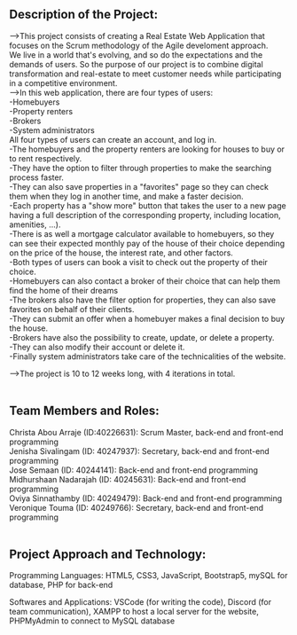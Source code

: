 ## Description of the Project: 
-->This project consists of creating a Real Estate Web Application that focuses on the Scrum methodology of the Agile develoment approach. <br /> 
  We live in a world that's evolving, and so do the expectations and the demands of users. So the purpose of our project is to combine digital transformation and real-estate to meet customer needs while   participating in a competitive environment. <br />
-->In this web application, there are four types of users: <br />
    -Homebuyers<br />
    -Property renters <br />
    -Brokers<br />
    -System administrators <br />
  All four types of users can create an account, and log in. <br />
    -The homebuyers and the property renters are looking for houses to buy or to rent respectively. <br />
    -They have the option to filter through properties to make the searching process faster. <br />
    -They can also save  properties in a "favorites" page so they can check them when they log in another time,  and make a faster decision.<br /> 
    -Each property has a "show more" button that takes the user to a new page having a full description of the corresponding property, including location, amenities, ...). <br />
    -There is as well a mortgage calculator available to homebuyers, so they can see their expected monthly pay of the house of their choice depending on the price of the house, the interest rate, and other factors. <br />
    -Both types of users can book a visit to check out the property of their choice. <br />
    -Homebuyers can also contact a broker of their choice that can help them find the home of their dreams<br />
    -The brokers also have the filter option for properties, they can also save favorites on behalf of their clients. <br />
    -They can submit an offer when a homebuyer makes a final decision to buy the house. <br />
    -Brokers have also the possibility to create, update, or delete a property. <br />
    -They can also modify their account or delete it. <br />
    -Finally system administrators take care of the technicalities of the website. <br />

-->The project is 10 to 12 weeks long, with 4 iterations in total. <br /><br />

## Team Members and Roles:<br />
Christa Abou Arraje (ID:40226631): Scrum Master, back-end and front-end programming<br />
Jenisha Sivalingam (ID: 40247937): Secretary, back-end and front-end programming<br />
Jose Semaan (ID: 40244141): Back-end and front-end programming<br />
Midhurshaan Nadarajah (ID: 40245631): Back-end and front-end programming<br />
Oviya Sinnathamby (ID: 40249479): Back-end and front-end programming<br />
Veronique Touma (ID: 40249766): Secretary, back-end and front-end programming<br /><br />

## Project Approach and Technology: <br />
Programming Languages: HTML5, CSS3, JavaScript, Bootstrap5, mySQL for database, PHP for back-end<br />

Softwares and Applications: VSCode (for writing the code), Discord (for team communication), XAMPP to host a local server for the website, PHPMyAdmin to connect to MySQL database<br />


